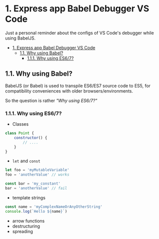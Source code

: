 # 1. Express app Babel Debugger VS Code

Just a personal reminder about the configs of VS Code's debugger while using BabelJS.

<!-- TOC -->

- [1. Express app Babel Debugger VS Code](#1-express-app-babel-debugger-vs-code)
    - [1.1. Why using Babel?](#11-why-using-babel)
        - [1.1.1. Why using ES6/7?](#111-why-using-es67)

<!-- /TOC -->

## 1.1. Why using Babel?

BabelJS (or Babel) is used to transpile ES6/ES7 source code to ES5, for compatibility conveniences with older browsers/environments.

So the question is rather _"Why using ES6/7?"_

### 1.1.1. Why using ES6/7?

* Classes

```javascript
class Point {
    constructor() {
        // ....
    }
}
```

* `let` and `const`

```javascript
let foo = 'myMutableVariable'
foo = 'anotherValue' // works

const bar = 'my_constant'
bar = 'anotherValue' // fail
```

* template strings

```javascript
const name = 'myComplexNameOrAnyOtherString'
console.log(`Hello ${name}`)
```

* arrow functions
* destructuring
* spreading

